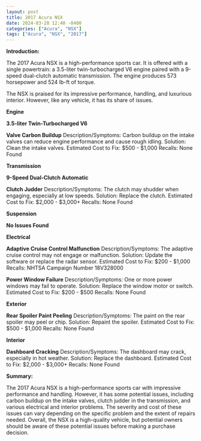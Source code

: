 ```yaml
---
layout: post
title: 2017 Acura NSX
date: 2024-03-28 12:40 -0400
categories: ["Acura", "NSX"]
tags: ["Acura", "NSX", "2017"]
---
```

**Introduction:**

The 2017 Acura NSX is a high-performance sports car. It is offered with a single powertrain: a 3.5-liter twin-turbocharged V6 engine paired with a 9-speed dual-clutch automatic transmission. The engine produces 573 horsepower and 524 lb-ft of torque.

The NSX is praised for its impressive performance, handling, and luxurious interior. However, like any vehicle, it has its share of issues.

**Engine**

**3.5-liter Twin-Turbocharged V6**

**Valve Carbon Buildup**
Description/Symptoms: Carbon buildup on the intake valves can reduce engine performance and cause rough idling.
Solution: Clean the intake valves.
Estimated Cost to Fix: $500 - $1,000
Recalls: None Found

**Transmission**

**9-Speed Dual-Clutch Automatic**

**Clutch Judder**
Description/Symptoms: The clutch may shudder when engaging, especially at low speeds.
Solution: Replace the clutch.
Estimated Cost to Fix: $2,000 - $3,000+
Recalls: None Found

**Suspension**

**No Issues Found**

**Electrical**

**Adaptive Cruise Control Malfunction**
Description/Symptoms: The adaptive cruise control may not engage or malfunction.
Solution: Update the software or replace the radar sensor.
Estimated Cost to Fix: $200 - $1,000
Recalls: NHTSA Campaign Number 18V328000

**Power Window Failure**
Description/Symptoms: One or more power windows may fail to operate.
Solution: Replace the window motor or switch.
Estimated Cost to Fix: $200 - $500
Recalls: None Found

**Exterior**

**Rear Spoiler Paint Peeling**
Description/Symptoms: The paint on the rear spoiler may peel or chip.
Solution: Repaint the spoiler.
Estimated Cost to Fix: $500 - $1,000
Recalls: None Found

**Interior**

**Dashboard Cracking**
Description/Symptoms: The dashboard may crack, especially in hot weather.
Solution: Replace the dashboard.
Estimated Cost to Fix: $2,000 - $3,000+
Recalls: None Found

**Summary:**

The 2017 Acura NSX is a high-performance sports car with impressive performance and handling. However, it has some potential issues, including carbon buildup on the intake valves, clutch judder in the transmission, and various electrical and interior problems. The severity and cost of these issues can vary depending on the specific problem and the extent of repairs needed. Overall, the NSX is a high-quality vehicle, but potential owners should be aware of these potential issues before making a purchase decision.
